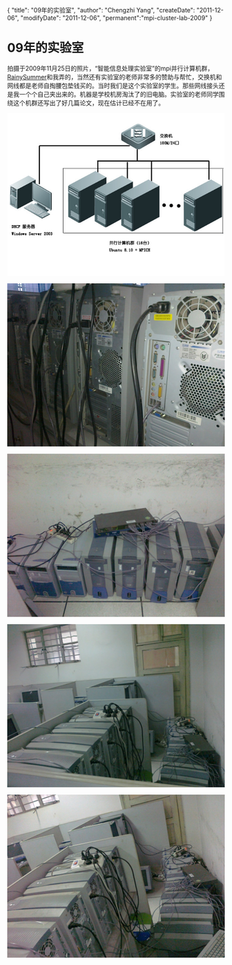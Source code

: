{
    "title": "09年的实验室",
    "author": "Chengzhi Yang",
    "createDate": "2011-12-06",
    "modifyDate": "2011-12-06",
    "permanent":"mpi-cluster-lab-2009"
}

# 09年的实验室

拍摄于2009年11月25日的照片，“智能信息处理实验室”的mpi并行计算机群，[RainySummer](http://xd547.com/)和我弄的，当然还有实验室的老师非常多的赞助与帮忙，交换机和网线都是老师自掏腰包垫钱买的。当时我们是这个实验室的学生。那些网线接头还是我一个个自己夹出来的。机器是学校机房淘汰了的旧电脑。实验室的老师同学围绕这个机群还写出了好几篇论文，现在估计已经不在用了。

![alt text](../attachment/lab09/c.jpg "Logo Title Text 1")

![alt text](../attachment/lab09/20091125223.jpg "Logo Title Text 1")

![alt text](../attachment/lab09/20091125229.jpg "Logo Title Text 1")

![alt text](../attachment/lab09/20091125231.jpg "Logo Title Text 1")

![alt text](../attachment/lab09/20091125232.jpg "Logo Title Text 1")
